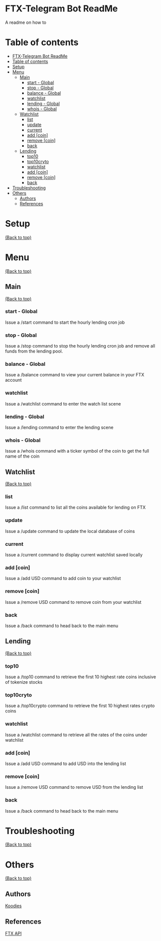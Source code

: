 # FTX-Telegram Bot ReadMe
A readme on how to 

# Table of contents
- [FTX-Telegram Bot ReadMe](#ftx-telegram-bot-readme)
- [Table of contents](#table-of-contents)
- [Setup](#setup)
- [Menu](#menu)
  - [Main](#main)
    - [start - Global](#start---global)
    - [stop - Global](#stop---global)
    - [balance - Global](#balance---global)
    - [watchlist](#watchlist)
    - [lending - Global](#lending---global)
    - [whois - Global](#whois---global)
  - [Watchlist](#watchlist-1)
    - [list](#list)
    - [update](#update)
    - [current](#current)
    - [add [coin]](#add-coin)
    - [remove [coin]](#remove-coin)
    - [back](#back)
  - [Lending](#lending)
    - [top10](#top10)
    - [top10cryto](#top10cryto)
    - [watchlist](#watchlist-2)
    - [add [coin]](#add-coin-1)
    - [remove [coin]](#remove-coin-1)
    - [back](#back-1)
- [Troubleshooting](#troubleshooting)
- [Others](#others)
  - [Authors](#authors)
  - [References](#references)

# Setup
[(Back to top)](#table-of-contents)

# Menu
[(Back to top)](#table-of-contents)

## Main
[(Back to top)](#table-of-contents)
### start - Global
Issue a /start command to start the hourly lending cron job

### stop - Global
Issue a /stop command to stop the hourly lending cron job and remove all funds from the lending pool.

### balance - Global
Issue a /balance command to view your current balance in your FTX account

### watchlist
Issue a /watchlist command to enter the watch list scene

### lending - Global
Issue a /lending command to enter the lending scene

### whois - Global
Issue a /whois command with a ticker symbol of the coin to get the full name of the coin

## Watchlist
[(Back to top)](#table-of-contents)
### list
Issue a /list command to list all the coins available for lending on FTX

### update
Issue a /update command to update the local database of coins

### current
Issue a /current command to display current watchlist saved locally

### add [coin]
Issue a /add USD command to add coin to your watchlist

### remove [coin]
Issue a /remove USD command to remove coin from your watchlist

### back
Issue a /back command to head back to the main menu

## Lending
[(Back to top)](#table-of-contents)
### top10
Issue a /top10 command to retrieve the first 10 highest rate coins inclusive of tokenize stocks

### top10cryto
Issue a /top10crypto command to retrieve the first 10 highest rates crypto coins

### watchlist
Issue a /watchlist command to retrieve all the rates of the coins under watchlist

### add [coin]
Issue a /add USD command to add USD into the lending list

### remove [coin]
Issue a /remove USD command to remove USD from the lending list

### back
Issue a /back command to head back to the main menu

# Troubleshooting
[(Back to top)](#table-of-contents)


# Others
[(Back to top)](#table-of-contents)
## Authors
[Koodies](https://github.com/koodies)

## References
[FTX API](https://docs.ftx.com/?python#rest-api)
